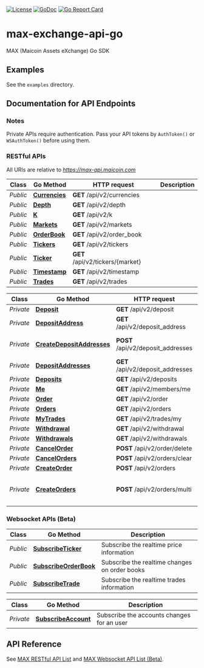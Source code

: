 [![License](https://img.shields.io/badge/License-Apache%202.0-blue.svg)](https://opensource.org/licenses/Apache-2.0)
[![GoDoc](https://godoc.org/github.com/maicoin/max-exchange-api-go?status.svg)](https://godoc.org/github.com/maicoin/max-exchange-api-go)
[![Go Report Card](https://goreportcard.com/badge/github.com/maicoin/max-exchange-api-go)](https://goreportcard.com/report/github.com/maicoin/max-exchange-api-go)

# max-exchange-api-go
MAX (Maicoin Assets eXchange) Go SDK

## Examples

See the `examples` directory.

## Documentation for API Endpoints

### Notes

Private APIs require authentication. Pass your API tokens by `AuthToken()` or `WSAuthToken()` before using them.

### RESTful APIs

All URIs are relative to *https://max-api.maicoin.com*

Class | Go Method | HTTP request | Description
------------ | ------------- | ------------- | -------------
*Public* | [**Currencies**](https://max.maicoin.com/documents/api_list#/) | **GET** /api/v2/currencies |
*Public* | [**Depth**](https://max.maicoin.com/documents/api_list#/) | **GET** /api/v2/depth |
*Public* | [**K**](https://max.maicoin.com/documents/api_list#/) | **GET** /api/v2/k |
*Public* | [**Markets**](https://max.maicoin.com/documents/api_list#/) | **GET** /api/v2/markets |
*Public* | [**OrderBook**](https://max.maicoin.com/documents/api_list#/) | **GET** /api/v2/order_book |
*Public* | [**Tickers**](https://max.maicoin.com/documents/api_list#/) | **GET** /api/v2/tickers |
*Public* | [**Ticker**](https://max.maicoin.com/documents/api_list#/) | **GET** /api/v2/tickers/{market} |
*Public* | [**Timestamp**](https://max.maicoin.com/documents/api_list#/) | **GET** /api/v2/timestamp |
*Public* | [**Trades**](https://max.maicoin.com/documents/api_list#/) | **GET** /api/v2/trades |


Class | Go Method | HTTP request | Description
------------ | ------------- | ------------- | -------------
*Private* | [**Deposit**](https://max.maicoin.com/documents/api_list#/) | **GET** /api/v2/deposit |
*Private* | [**DepositAddress**](https://max.maicoin.com/documents/api_list#/) | **GET** /api/v2/deposit_address | Deprecated
*Private* | [**CreateDepositAddresses**](https://max.maicoin.com/documents/api_list#/) | **POST** /api/v2/deposit_addresses | create deposit addresses
*Private* | [**DepositAddresses**](https://max.maicoin.com/documents/api_list#/) | **GET** /api/v2/deposit_addresses | where to deposit
*Private* | [**Deposits**](https://max.maicoin.com/documents/api_list#/) | **GET** /api/v2/deposits |
*Private* | [**Me**](https://max.maicoin.com/documents/api_list#/) | **GET** /api/v2/members/me |
*Private* | [**Order**](https://max.maicoin.com/documents/api_list#/) | **GET** /api/v2/order |
*Private* | [**Orders**](https://max.maicoin.com/documents/api_list#/) | **GET** /api/v2/orders |
*Private* | [**MyTrades**](https://max.maicoin.com/documents/api_list#/) | **GET** /api/v2/trades/my |
*Private* | [**Withdrawal**](https://max.maicoin.com/documents/api_list#/) | **GET** /api/v2/withdrawal |
*Private* | [**Withdrawals**](https://max.maicoin.com/documents/api_list#/) | **GET** /api/v2/withdrawals |
*Private* | [**CancelOrder**](https://max.maicoin.com/documents/api_list#/) | **POST** /api/v2/order/delete |
*Private* | [**CancelOrders**](https://max.maicoin.com/documents/api_list#/) | **POST** /api/v2/orders/clear |
*Private* | [**CreateOrder**](https://max.maicoin.com/documents/api_list#/) | **POST** /api/v2/orders |
*Private* | [**CreateOrders**](https://max.maicoin.com/documents/api_list#/) | **POST** /api/v2/orders/multi | create multiple sell/buy orders

### Websocket APIs (Beta)

Class | Go Method |  Description
------------ | ------------- | -------------
*Public* | [**SubscribeTicker**](https://max.maicoin.com/documents/websocket_api) | Subscribe the realtime price information
*Public* | [**SubscribeOrderBook**](https://max.maicoin.com/documents/websocket_api) | Subscribe the realtime changes on order books
*Public* | [**SubscribeTrade**](https://max.maicoin.com/documents/websocket_api) | Subscribe the realtime trades information

Class | Go Method |  Description
------------ | ------------- | -------------
*Private* | [**SubscribeAccount**](https://max.maicoin.com/documents/websocket_api) | Subscribe the accounts changes for an user

## API Reference

See [MAX RESTful API List](https://max.maicoin.com/documents/api_list#/)
and
[MAX Websocket API List (Beta)](https://max.maicoin.com/documents/websocket_api).
